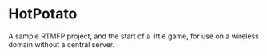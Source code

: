 HotPotato
=========

A sample RTMFP project, and the start of a little game, for use on a wireless domain without a central server.
